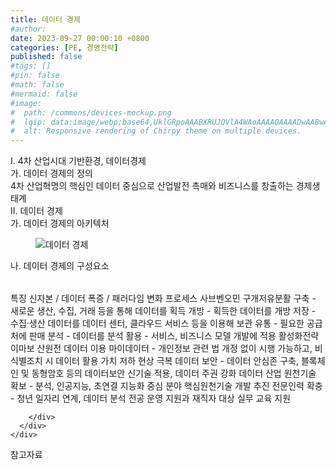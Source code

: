 ```yaml
---
title: 데이터 경제
#author: 
date: 2023-09-27 00:00:10 +0800
categories: [PE, 경영전략]
published: false
#tags: []
#pin: false
#math: false
#mermaid: false
#image:
#  path: /commons/devices-mockup.png
#  lqip: data:image/webp;base64,UklGRpoAAABXRUJQVlA4WAoAAAAQAAAADwAABwAAQUxQSDIAAAARL0AmbZurmr57yyIiqE8oiG0bejIYEQTgqiDA9vqnsUSI6H+oAERp2HZ65qP/VIAWAFZQOCBCAAAA8AEAnQEqEAAIAAVAfCWkAALp8sF8rgRgAP7o9FDvMCkMde9PK7euH5M1m6VWoDXf2FkP3BqV0ZYbO6NA/VFIAAAA
#  alt: Responsive rendering of Chirpy theme on multiple devices.
---
```


<div class="post-wrap">
  <div class="para">
    <div class="para-title">
      I. 4차 산업시대 기반환경, 데이터경제
    </div>
    <div class="para-cntnt">
      <div class="para">
        <div class="para-title">
          가. 데이터 경제의 정의
        </div>
        <div class="para-cntnt">
            4차 산업혁명의 핵심인 데이터 중심으로 산업발전 촉매와 비즈니스를 창출하는 경제생태계
        </div>
      </div>
    </div>
  </div>
  
  <div class="para">
    <div class="para-title">
      II. 데이터 경제
    </div>
    <div class="para-cntnt">
      <div class="para">
        <div class="para-title">
          가. 데이터 경제의 아키텍처
        </div>
        <div class="para-cntnt">
          <figure class="post-figure">
            <img src="/assets/img/posts/데이터-경제.png" alt="데이터 경제">
<!--            <figcaption>Source: Unveiling the Metaverse: Exploring Emerging Trends, Multifaceted Perspectives, and Future Challenges</figcaption>-->
          </figure>
        </div>
      </div>
      <div class="para">
        <div class="para-title">
          나. 데이터 경제의 구성요소
        </div>
        <div class="para-cntnt">
          <table class="post-table">
          </table>
          특징
  신자본 / 데이터 폭증 / 패러다임 변화
프로세스 사브벤오민 구개저유분활
  구축 - 새로운 생산, 수집, 거래 등을 통해 데이터를 획득
  개방 - 획득한 데이터를 개방
  저장 - 수집·생산 데이터를 데이터 센터, 클라우드 서비스 등을 이용해 보관
  유통 - 필요한 공급처에 판매
  분석 - 데이터를 분석
  활용 - 서비스, 비즈니스 모델 개발에 적용
활성화전략 이마보 산원전
  데이터 이용 
    마이데이터 - 개인정보 관련 법 개정 없이 시행 가능하고, 비식별조치 시 데이터 활용 가치 저하 현상 극복
    데이터 보안 - 데이터 안심존 구축, 블록체인 및 동형암호 등의 데이터보안 신기술 적용, 데이터 주권 강화
  데이터 산업
    원천기술 확보 - 분석, 인공지능, 초연결 지능화 중심 분야 핵심원천기술 개발 추진
    전문인력 확충 - 청년 일자리 연계, 데이터 분석 전공 운영 지원과 재직자 대상 실무 교육 지원

        </div>
      </div>
    </div>
  </div>

  <div class="refr-wrap">
    <div class="refr-title">
        참고자료
    </div>
    <ol class="refr-list">
    <!--    <li>(나현식, 최대선) <a target="_blank" href="https://scienceon.kisti.re.kr/commons/util/originalView.do?cn=JAKO202225948430499&oCn=JAKO202225948430499&dbt=JAKO&journal=NJOU00291864">메타버스 보안 위협 요소 및 대응 방안 검토</a></li>-->
    <!--    <li>(M. Uddin, S. Manickam, H. Ullah, M. Obaidat and A. Dandoush) <a target="_blank" href="https://ieeexplore.ieee.org/abstract/document/10138386">Unveiling the Metaverse: Exploring Emerging Trends, Multifaceted Perspectives, and Future Challenges</a></li>-->
    </ol>
  </div>
</div>
